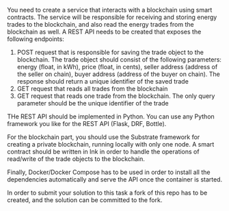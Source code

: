 
You need to create a service that interacts with a blockchain using smart contracts. The service will be responsible for receiving and storing energy trades to the blockchain, and also read the energy trades from the blockchain as well. A REST API needs to be created that exposes the following endpoints:
1. POST request that is responsible for saving the trade object to the blockchain. The trade object should consist of the following parameters: energy (float, in kWh), price (float, in cents), seller address (address of the seller on chain), buyer address (address of the buyer on chain). The response should return a unique identifier of the saved trade
2. GET request that reads all trades from the blockchain
3. GET request that reads one trade from the blockchain. The only query parameter should be the unique identifier of the trade 

THe REST API should be implemented in Python. You can use any Python framework you like for the REST API (Flask, DRF, Bottle).

For the blockchain part, you should use the Substrate framework for creating a private blockchain, running locally with only one node. A smart contract should be written in Ink in order to handle the operations of read/write of the trade objects to the blockchain. 

Finally, Docker/Docker Compose has to be used in order to install all the dependencies automatically and serve the API once the container is started. 

In order to submit your solution to this task a fork of this repo has to be created, and the solution can be committed to the fork. 
